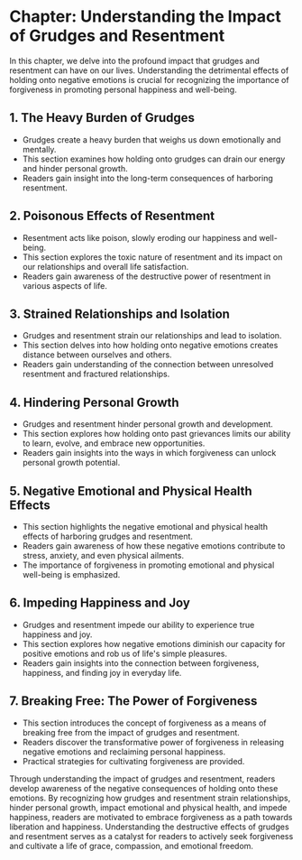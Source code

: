 Chapter: Understanding the Impact of Grudges and Resentment
===========================================================

In this chapter, we delve into the profound impact that grudges and resentment can have on our lives. Understanding the detrimental effects of holding onto negative emotions is crucial for recognizing the importance of forgiveness in promoting personal happiness and well-being.

**1. The Heavy Burden of Grudges**
----------------------------------

* Grudges create a heavy burden that weighs us down emotionally and mentally.
* This section examines how holding onto grudges can drain our energy and hinder personal growth.
* Readers gain insight into the long-term consequences of harboring resentment.

**2. Poisonous Effects of Resentment**
--------------------------------------

* Resentment acts like poison, slowly eroding our happiness and well-being.
* This section explores the toxic nature of resentment and its impact on our relationships and overall life satisfaction.
* Readers gain awareness of the destructive power of resentment in various aspects of life.

**3. Strained Relationships and Isolation**
-------------------------------------------

* Grudges and resentment strain our relationships and lead to isolation.
* This section delves into how holding onto negative emotions creates distance between ourselves and others.
* Readers gain understanding of the connection between unresolved resentment and fractured relationships.

**4. Hindering Personal Growth**
--------------------------------

* Grudges and resentment hinder personal growth and development.
* This section explores how holding onto past grievances limits our ability to learn, evolve, and embrace new opportunities.
* Readers gain insights into the ways in which forgiveness can unlock personal growth potential.

**5. Negative Emotional and Physical Health Effects**
-----------------------------------------------------

* This section highlights the negative emotional and physical health effects of harboring grudges and resentment.
* Readers gain awareness of how these negative emotions contribute to stress, anxiety, and even physical ailments.
* The importance of forgiveness in promoting emotional and physical well-being is emphasized.

**6. Impeding Happiness and Joy**
---------------------------------

* Grudges and resentment impede our ability to experience true happiness and joy.
* This section explores how negative emotions diminish our capacity for positive emotions and rob us of life's simple pleasures.
* Readers gain insights into the connection between forgiveness, happiness, and finding joy in everyday life.

**7. Breaking Free: The Power of Forgiveness**
----------------------------------------------

* This section introduces the concept of forgiveness as a means of breaking free from the impact of grudges and resentment.
* Readers discover the transformative power of forgiveness in releasing negative emotions and reclaiming personal happiness.
* Practical strategies for cultivating forgiveness are provided.

Through understanding the impact of grudges and resentment, readers develop awareness of the negative consequences of holding onto these emotions. By recognizing how grudges and resentment strain relationships, hinder personal growth, impact emotional and physical health, and impede happiness, readers are motivated to embrace forgiveness as a path towards liberation and happiness. Understanding the destructive effects of grudges and resentment serves as a catalyst for readers to actively seek forgiveness and cultivate a life of grace, compassion, and emotional freedom.

